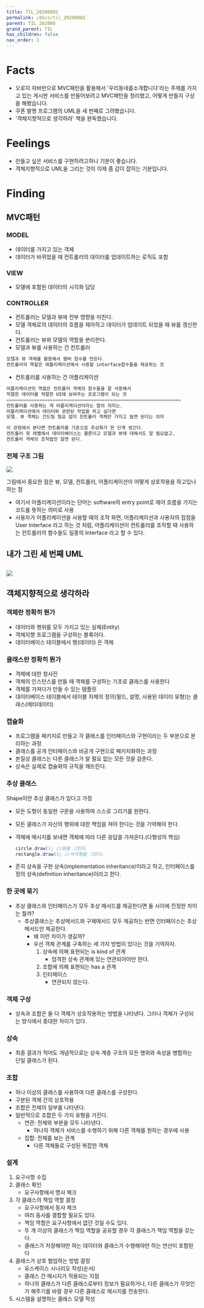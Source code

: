 ```yaml
---
title: TIL_20200802
permalink: /docs/til_20200802
parent: TIL_202008
grand_parent: TIL
has_children: false
nav_order: 1
---
```


# Facts

- 오로지 자바만으로 MVC패턴을 활용해서 '우리동네를소개합니다'라는 주제를 가지고 있는 게시판 서비스를 만들어보려고 MVC패턴을 정리했고, 어떻게 만들지 구상을 해봤습니다.
- 쿠폰 발행 프로그램의 UML을 세 번째로 그려봤습니다.
- '객체지향적으로 생각하라' 책을 완독했습니다.

# Feelings

- 만들고 싶은 서비스를 구현하려고하니 기분이 좋습니다.
- 객체지향적으로 UML을 그리는 것이 이제 좀 감이 잡히는 기분입니다.

# Finding

## MVC패턴

### MODEL

- 데이터를 가지고 있는 객체
- 데이터가 바뀌었을 때 컨트롤러의 데이터를 업데이트하는 로직도 포함

### VIEW

- 모델에 포함된 데이터의 시각화 담당

### CONTROLLER

- 컨트롤러는 모델과 뷰에 전부 영향을 미친다.
- 모델 객체로의 데이터의 흐름을 제어하고 데이터가 업데이트 되었을 때 뷰를 갱신한다.
- 컨트롤러는 뷰와 모델의 역할을 분리한다.
- 모델과 뷰를 사용하는 건 컨트롤러

```java
모델과 뷰 객체를 활용해서 멤버 함수를 만든다.
컨트롤러의 역할은 애플리케이션에서 사용할 interface함수들을 제공하는 것
```

- 컨트롤러를 사용하는 건 어플리케이션

```java
어플리케이션의 역할은 컨트롤러 객체의 함수들을 잘 사용해서
적절한 데이터를 적절한 UI에 보여주는 프로그램이 되는 것
================================================================
컨트롤러를 사용하는 게 어플리케이션이라는 말의 의미는,
어플리케이션에서 데이터와 관련된 작업을 하고 싶다면
모델, 뷰 객체는 건드릴 필요 없이 컨트롤러 객체만 가지고 놀면 된다는 의미

이 관점에서 본다면 컨트롤러를 기준으로 추상화가 한 단계 생긴다.
컨트롤러 윗 레벨에서 데이터베이스는 물론이고 모델과 뷰에 대해서도 알 필요없고,
컨트롤러 객체의 조작법만 알면 된다.
```

### 전체 구조 그림

![](/assets/images/mvc01.png)

그림에서 중요한 점은 뷰, 모델, 컨트롤러, 어플리케이션이 어떻게 상호작용을 하고있나 하는 점

- 여기서 어플리케이션이라는 단어는 software의 entry point로 제어 흐름을 가지는 코드를 뜻하는 의미로 사용
- 사용자가 어플리케이션을 사용할 때의 조작 화면, 어플리케이션과 사용자의 접점을 User Interface 라고 하는 것 처럼, 어플리케이션이 컨트롤러를 조작할 때 사용하는 컨트롤러의 함수들도 일종의 Interface 라고 할 수 있다.

## 내가 그린 세 번째 UML

## ![](/assets/images/coupon3.PNG)

## 객체지향적으로 생각하라

### 객체란 정확히 뭔가

- 데이터와 행위를 모두 가지고 있는 실체(Entity)
- 객체지향 프로그램을 구성하는 블록이다.
- 데이터베이스 테이블에서 행(데이터) 은 객체

### 클래스란 정확히 뭔가

- 객체에 대한 청사진
- 객체의 인스턴스를 만들 때 객체를 구성하는 기초로 클래스를 사용한다
- 객체를 가져다가 만들 수 있는 템플릿
- 데이터베이스 테이블에서 테이블 자체의 정의(필드, 설명, 사용된 데이터 유형)는 클래스(메타데이터)

### 캡슐화

- 프로그램을 패키지로 만들고 각 클래스를 인터페이스와 구현이라는 두 부분으로 분리하는 과정
- 클래스를 공개 인터페이스와 비공개 구현으로 패키지화하는 과정
- 본질상 클래스는 다른 클래스가 알 필요 없는 모든 것을 감춘다.
- 상속은 실제로 캡슐화의 규칙을 깨뜨린다.

### 추상 클래스

Shape이란 추상 클래스가 있다고 가정

- 모든 도형이 동일한 구문을 사용하여 스스로 그리기를 원한다.
- 모든 클래스가 자신의 행위에 대한 책임을 져야 한다는 것을 기억해야 한다.
- 객체에 메시지를 보내면 객체에 따라 다른 응답을 가져온다.(다형성의 핵심)

  ```java
  circle.draw(); //원을 그린다
  rectangle.draw(); //사각형을 그린다.
  ```

- 흔히 상속을 구현 상속(implementation inheritance)이라고 하고, 인터페이스를 정의 상속(definition inheritance)이라고 한다.

### 한 곳에 묶기

- 추상 클래스와 인터페이스가 모두 추상 메서드를 제공한다면 둘 사이에 진정한 차이는 뭘까?
  - 추상클래스는 추상메서드와 구체메서드 모두 제공하는 반면 인터페이스는 추상메서드만 제공한다.
    - 왜 이런 차이가 생길까?
    - 우선 객체 관계를 구축하는 세 가지 방법이 있다는 것을 기억하자.
      1. 상속에 의해 표현되는 is kind of 관계
         - 엄격한 상속 관계에 있는 연관되어야만 한다.
      2. 조합에 의해 표현되는 has a 관계
      3. 인터페이스
         - 연관되지 않는다.

### 객체 구성

- 상속과 조합은 둘 다 객체가 상호작용하는 방법을 나타낸다. 그러나 객체가 구성되는 방식에서 중대한 차이가 있다.

### 상속

- 최종 결과가 적어도 개념적으로는 상속 계층 구조의 모든 행위와 속성을 병합하는 단일 클래스가 된다.

### 조합

- 하나 이상의 클래스를 사용하여 다른 클래스를 구성한다.
- 구분된 객체 간의 상호작용
- 조합은 전체의 일부를 나타낸다.
- 일반적으로 조합은 두 가지 유형을 가진다.
  - 연관: 전체와 부분을 모두 나타낸다.
    - 하나의 객체가 서비스를 수행하기 위해 다른 객체를 원하는 경우에 사용
  - 집합: 전체를 보는 관계
    - 다른 객체들로 구성된 복잡한 객체

### 설계

1. 요구사항 수집
2. 클래스 확인
   - 요구사항에서 명사 체크
3. 각 클래스의 책임 역할 결정
   - 요구사항에서 동사 체크
   - 여러 동사를 결합할 필요도 있다.
   - 책임 역할은 요구사항에서 없던 것일 수도 있다.
   - 두 개 이상의 클래스가 책임 역할을 공유할 경우 각 클래스가 책임 역할을 갖는다.
   - 클래스가 저장해야만 하는 데이터와 클래스가 수행해야만 하는 연산이 포함된다
4. 클래스가 상호 협업하는 방법 결정
   - 유스케이스 시나리오 작성(순서)
   - 클래스 간 메시지가 적용되는 지점
   - 하나의 클래스가 다른 클래스로부터 정보가 필요하거나, 다른 클래스가 무엇인가 해주기를 바랄 경우 다른 클래스로 메시지를 전송한다.
5. 시스템을 설명하는 클래스 모델 작성
